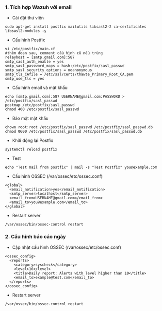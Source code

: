 ### 1. Tích hợp Wazuh với email

* Cài đặt thư viện

```
sudo apt-get install postfix mailutils libsasl2-2 ca-certificates libsasl2-modules -y
```

* Cấu hình Postfix

```
vi /etc/postfix/main.cf
#thêm đoạn sau, comment cấu hình cũ nếu trùng
relayhost = [smtp.gmail.com]:587
smtp_sasl_auth_enable = yes
smtp_sasl_password_maps = hash:/etc/postfix/sasl_passwd
smtp_sasl_security_options = noanonymous
smtp_tls_CAfile = /etc/ssl/certs/thawte_Primary_Root_CA.pem
smtp_use_tls = yes
```

* Cấu hình email và mật khẩu

```
echo [smtp.gmail.com]:587 USERNAME@gmail.com:PASSWORD > /etc/postfix/sasl_passwd
postmap /etc/postfix/sasl_passwd
chmod 400 /etc/postfix/sasl_passwd
```

* Bảo mật mật khẩu

```
chown root:root /etc/postfix/sasl_passwd /etc/postfix/sasl_passwd.db
chmod 0600 /etc/postfix/sasl_passwd /etc/postfix/sasl_passwd.db
```

* Khởi động lại Postfix

```
systemctl reload postfix
```

* Test

```
echo "Test mail from postfix" | mail -s "Test Postfix" you@example.com
```

* Cấu hình OSSEC \(/var/ossec/etc/ossec.conf\)

```
<global>
  <email_notification>yes</email_notification>
  <smtp_server>localhost</smtp_server>
  <email_from>USERNAME@gmail.com</email_from>
  <email_to>you@example.com</email_to>
</global>
```

* Restart server

```
/var/ossec/bin/ossec-control restart
```

### 2. Cấu hình báo cáo ngày

* Cập nhật cấu hình OSSEC \(/var/ossec/etc/ossec.conf\)

```
<ossec_config>
  <reports>
    <category>syscheck</category>
    <level>10</level>
    <title>Daily report: Alerts with level higher than 10</title>
    <email_to>example@test.com</email_to>
  </reports>
</ossec_config>
```

* Restart server

```
/var/ossec/bin/ossec-control restart
```



